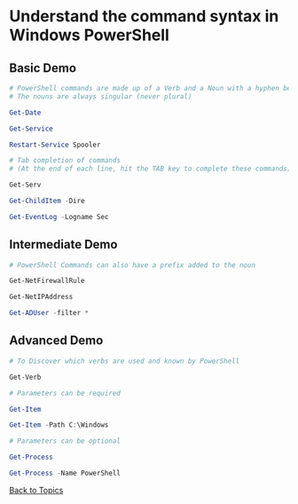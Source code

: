 # Understand the command syntax in Windows PowerShell

## Basic Demo

```PowerShell
# PowerShell commands are made up of a Verb and a Noun with a hyphen between them
# The nouns are always singular (never plural)

Get-Date

Get-Service

Restart-Service Spooler

# Tab completion of commands
# (At the end of each line, hit the TAB key to complete these commands)

Get-Serv

Get-ChildItem -Dire

Get-EventLog -Logname Sec

```

## Intermediate Demo

```PowerShell
# PowerShell Commands can also have a prefix added to the noun 

Get-NetFirewallRule

Get-NetIPAddress

Get-ADUser -filter *

```

## Advanced Demo

```PowerShell
# To Discover which verbs are used and known by PowerShell

Get-Verb

# Parameters can be required

Get-Item

Get-Item -Path C:\Windows 

# Parameters can be optional

Get-Process

Get-Process -Name PowerShell

```


[Back to Topics](../README.md#morning-session)


